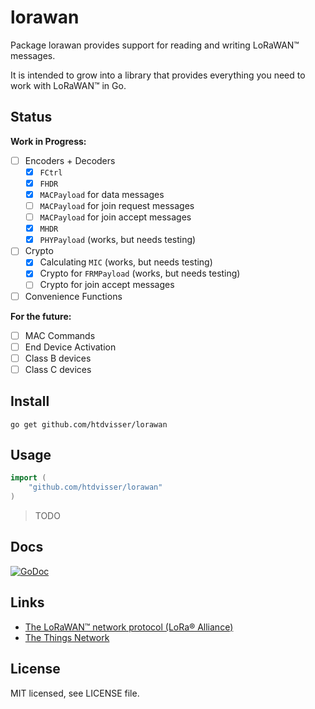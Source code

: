 # lorawan

Package lorawan provides support for reading and writing LoRaWAN™ messages.

It is intended to grow into a library that provides everything you need to work with LoRaWAN™ in Go.

## Status

**Work in Progress:**

- [ ] Encoders + Decoders
  - [x] `FCtrl`
  - [x] `FHDR`
  - [x] `MACPayload` for data messages
  - [ ] `MACPayload` for join request messages
  - [ ] `MACPayload` for join accept messages
  - [x] `MHDR`
  - [x] `PHYPayload` (works, but needs testing)
- [ ] Crypto
  - [x] Calculating `MIC` (works, but needs testing)
  - [x] Crypto for `FRMPayload` (works, but needs testing)
  - [ ] Crypto for join accept messages
- [ ] Convenience Functions

**For the future:**

- [ ] MAC Commands
- [ ] End Device Activation
- [ ] Class B devices
- [ ] Class C devices

## Install

```
go get github.com/htdvisser/lorawan
```

## Usage

```go
import (
    "github.com/htdvisser/lorawan"
)
```

> TODO

## Docs

[![GoDoc](https://godoc.org/github.com/htdvisser/lorawan?status.svg)](https://godoc.org/github.com/htdvisser/lorawan)

## Links

- [The LoRaWAN™ network protocol (LoRa® Alliance)](http://www.lora-alliance.org/)
- [The Things Network](http://thethingsnetwork.org/)

## License

MIT licensed, see LICENSE file.
